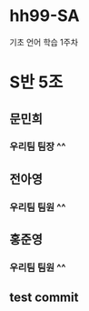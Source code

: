 # hh99-SA
기초 언어 학습 1주차

# S반 5조

## 문민희
### 우리팀 팀장 ^^
## 전아영
### 우리팀 팀원 ^^
## 홍준영
### 우리팀 팀원 ^^


## test commit